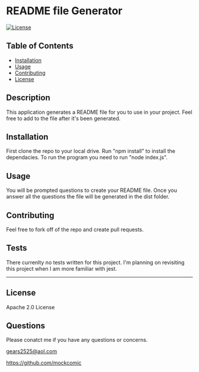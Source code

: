 
  # README file Generator 
  [![License](https://img.shields.io/badge/License-Apache_2.0-blue.svg)](https://opensource.org/licenses/Apache-2.0)
  
  ## Table of Contents 
  
  * [Installation](#installation)
  * [Usage](#usage)
  * [Contributing](#Contributing)
  * [License](#license)


 ## Description
  This application generates a README file for you to use in your project. Feel free to add to the file after it's been generated.

 ## Installation
 First clone the repo to your local drive. Run "npm install" to install the dependacies. To run the program you need to run "node index.js".
 
 ## Usage 
   You will be prompted questions to create your README file. Once you answer all the questions the file will be generated in the dist folder.
 
 ## Contributing
 Feel free to fork off of the repo and create pull requests.
 
 ## Tests
 There currenlty no tests written for this project. I'm planning on revisiting this project when I am more familiar with jest.  

---
## License
Apache 2.0 License 

 ## Questions
 Please conatct me if you have any questions or concerns.

 
gears2525@aol.com

 
https://github.com/mockcomic 
 